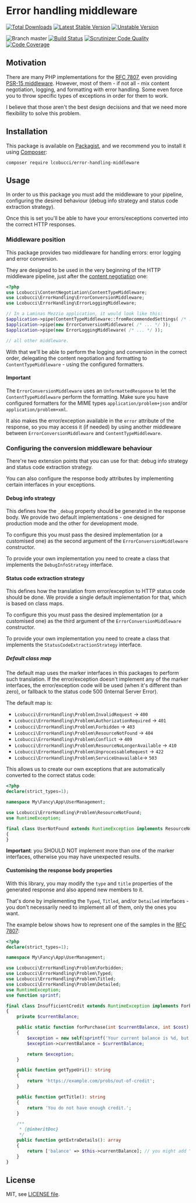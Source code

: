 # Error handling middleware

[![Total Downloads](https://img.shields.io/packagist/dt/lcobucci/error-handling-middleware.svg?style=flat-square)](https://packagist.org/packages/lcobucci/error-handling-middleware)
[![Latest Stable Version](https://img.shields.io/packagist/v/lcobucci/error-handling-middleware.svg?style=flat-square)](https://packagist.org/packages/lcobucci/error-handling-middleware)
[![Unstable Version](https://img.shields.io/packagist/vpre/lcobucci/error-handling-middleware.svg?style=flat-square)](https://packagist.org/packages/lcobucci/error-handling-middleware)

![Branch master](https://img.shields.io/badge/branch-master-brightgreen.svg?style=flat-square)
[![Build Status](https://img.shields.io/travis/lcobucci/error-handling-middleware/master.svg?style=flat-square)](http://travis-ci.org/lcobucci/error-handling-middleware)
[![Scrutinizer Code Quality](https://img.shields.io/scrutinizer/g/lcobucci/error-handling-middleware/master.svg?style=flat-square)](https://scrutinizer-ci.com/g/lcobucci/error-handling-middleware/?branch=master)
[![Code Coverage](https://img.shields.io/scrutinizer/coverage/g/lcobucci/error-handling-middleware/master.svg?style=flat-square)](https://scrutinizer-ci.com/g/lcobucci/error-handling-middleware/?branch=master)

## Motivation

There are many PHP implementations for the [RFC 7807](https://tools.ietf.org/html/rfc7807),
even providing [PSR-15 middleware](https://www.php-fig.org/psr/psr-15/). However,
most of them - if not all - mix content negotiation, logging, and formatting with
error handling. Some even force you to throw specific types of exceptions in order
for them to work.

I believe that those aren't the best design decisions and that we need more
flexibility to solve this problem.

## Installation

This package is available on [Packagist](https://packagist.org/packages/lcobucci/error-handling-middleware),
and we recommend you to install it using [Composer](https://getcomposer.org):

```shell
composer require lcobucci/error-handling-middleware
```

## Usage

In order to us this package you must add the middleware to your pipeline, configuring
the desired behaviour (debug info strategy and status code extraction strategy).

Once this is set you'll be able to have your errors/exceptions converted into the
correct HTTP responses.

### Middleware position

This package provides two middleware for handling errors: error logging and error
conversion.

They are designed to be used in the very beginning of the HTTP middleware pipeline,
just after the [content negotiation](https://github.com/lcobucci/content-negotiation-middleware) one:

```php
<?php
use Lcobucci\ContentNegotiation\ContentTypeMiddleware;
use Lcobucci\ErrorHandling\ErrorConversionMiddleware;
use Lcobucci\ErrorHandling\ErrorLoggingMiddleware;

// In a Laminas Mezzio application, it would look like this:
$application->pipe(ContentTypeMiddleware::fromRecommendedSettings( /* ... */ )); // Very first middleware
$application->pipe(new ErrorConversionMiddleware( /* ... */ ));
$application->pipe(new ErrorLoggingMiddleware( /* ... */ ));

// all other middleware.
```

With that we'll be able to perform the logging and conversion in the correct order,
delegating the content negotiation and formatting to `ContentTypeMiddleware` - using
the configured formatters.

#### Important

The `ErrorConversionMiddleware` uses an `UnformattedResponse` to let the
`ContentTypeMiddleware` perform the formatting. Make sure you have configured
formatters for the MIME types `application/problem+json` and/or
`application/problem+xml`.

It also makes the error/exception available in the `error` attribute of the response,
so you may access it (if needed) by using another middleware between
`ErrorConversionMiddleware` and `ContentTypeMiddleware`.

### Configuring the conversion middleware behaviour

There're two extension points that you can use for that: debug info strategy and
status code extraction strategy.

You can also configure the response body attributes by implementing certain interfaces
in your exceptions.

#### Debug info strategy

This defines how the `_debug` property should be generated in the response body.
We provide two default implementations - one designed for production mode and the
other for development mode.

To configure this you must pass the desired implementation (or a customised one) as
the second argument of the `ErrorConversionMiddleware` constructor.

To provide your own implementation you need to create a class that implements the
`DebugInfoStrategy` interface.

#### Status code extraction strategy

This defines how the translation from error/exception to HTTP status code should
be done. We provide a single default implementation for that, which is based on
class maps.

To configure this you must pass the desired implementation (or a customised one) as
the third argument of the `ErrorConversionMiddleware` constructor.

To provide your own implementation you need to create a class that implements the
`StatusCodeExtractionStrategy` interface.

##### Default class map

The default map uses the marker interfaces in this packages to perform such translation.
If the error/exception doesn't implement any of the marker interfaces, the error/exception
code will be used (when it's different than zero), or fallback to the status code
500 (Internal Server Error).

The default map is:

* `Lcobucci\ErrorHandling\Problem\InvalidRequest` -> `400`
* `Lcobucci\ErrorHandling\Problem\AuthorizationRequired` -> `401`
* `Lcobucci\ErrorHandling\Problem\Forbidden` -> `403`
* `Lcobucci\ErrorHandling\Problem\ResourceNotFound` -> `404`
* `Lcobucci\ErrorHandling\Problem\Conflict` -> `409`
* `Lcobucci\ErrorHandling\Problem\ResourceNoLongerAvailable` -> `410`
* `Lcobucci\ErrorHandling\Problem\UnprocessableRequest` -> `422`
* `Lcobucci\ErrorHandling\Problem\ServiceUnavailable`-> `503`

This allows us to create our own exceptions that are automatically converted to the
correct status code:

```php
<?php
declare(strict_types=1);

namespace My\Fancy\App\UserManagement;

use Lcobucci\ErrorHandling\Problem\ResourceNotFound;
use RuntimeException;

final class UserNotFound extends RuntimeException implements ResourceNotFound
{
}
```

**Important**: you SHOULD NOT implement more than one of the marker interfaces,
otherwise you may have unexpected results.

#### Customising the response body properties

With this library, you may modify the `type` and `title` properties of the generated
response and also append new members to it.

That's done by implementing the `Typed`, `Titled`, and/or `Detailed` interfaces -
you don't necessarily need to implement all of them, only the ones you want.

The example below shows how to represent one of the samples in the
[RFC 7807](https://tools.ietf.org/html/rfc7807#section-3):

```php
<?php
declare(strict_types=1);

namespace My\Fancy\App\UserManagement;

use Lcobucci\ErrorHandling\Problem\Forbidden;
use Lcobucci\ErrorHandling\Problem\Typed;
use Lcobucci\ErrorHandling\Problem\Titled;
use Lcobucci\ErrorHandling\Problem\Detailed;
use RuntimeException;
use function sprintf;

final class InsufficientCredit extends RuntimeException implements Forbidden, Typed, Titled, Detailed
{
    private $currentBalance;

    public static function forPurchase(int $currentBalance, int $cost): self
    {
        $exception = new self(sprintf('Your current balance is %d, but that costs %d.', $currentBalance, $cost));
        $exception->currentBalance = $currentBalance;

        return $exception;
    }

    public function getTypeUri(): string
    {
        return 'https://example.com/probs/out-of-credit';
    }

    public function getTitle(): string
    {
        return 'You do not have enough credit.';
    }

    /**
     * {@inheritDoc}
     */
    public function getExtraDetails(): array
    {
        return ['balance' => $this->currentBalance]; // you might add "instance" and "accounts" too :)
    }
}
```

## License

MIT, see [LICENSE file](LICENSE).

